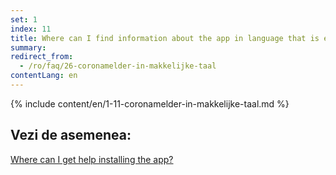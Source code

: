 ```yaml
---
set: 1
index: 11
title: Where can I find information about the app in language that is easy to understand?
summary: 
redirect_from: 
  - /ro/faq/26-coronamelder-in-makkelijke-taal
contentLang: en
---
```

{% include content/en/1-11-coronamelder-in-makkelijke-taal.md %}

## Vezi de asemenea:


[Where can I get help installing the app?](/{{page.lang}}/faq/1-10-waar-kan-ik-hulp-krijgen-bij-het-installeren-van-de-app)
